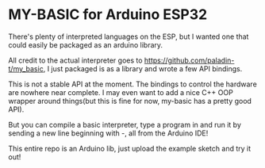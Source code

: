 # MY-BASIC for Arduino ESP32

There's plenty of interpreted languages on the ESP, but I wanted one that could easily be packaged as an arduino library.

All credit to the actual interpreter goes to https://github.com/paladin-t/my_basic, I just packaged is as a library and wrote a few
API bindings.


This is not a stable API at the moment. The bindings to control the hardware are nowhere near complete. I may even want to add a nice C++
OOP wrapper around things(but this is fine for now, my-basic has a pretty good API).

But you can compile a basic interpreter, type a program in and run it by sending a new line beginning with -, all from the Arduino IDE!

This entire repo is an Arduino lib, just upload the example sketch and try it out!

